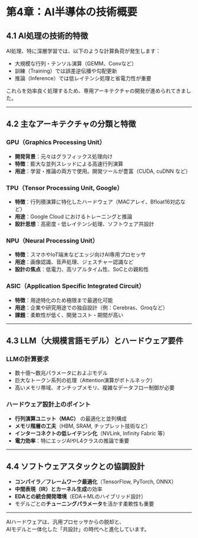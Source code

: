 # 第4章：AI半導体の技術概要

## 4.1 AI処理の技術的特徴

AI処理、特に深層学習では、以下のような計算負荷が発生します：

- 大規模な行列・テンソル演算（GEMM、Convなど）
- 訓練（Training）では誤差逆伝播や勾配更新
- 推論（Inference）では低レイテンシ処理と省電力性が重要

これらを効率良く処理するため、専用アーキテクチャの開発が進められてきました。

---

## 4.2 主なアーキテクチャの分類と特徴

### GPU（Graphics Processing Unit）
- **開発背景**：元々はグラフィックス処理向け
- **特徴**：膨大な並列スレッドによる高速行列演算  
- **用途**：学習・推論の両方で使用。開発ツールが豊富（CUDA, cuDNN など）

### TPU（Tensor Processing Unit, Google）
- **特徴**：行列積演算に特化したハードウェア（MACアレイ、Bfloat16対応など）  
- **用途**：Google Cloud におけるトレーニングと推論  
- **設計思想**：高密度・低レイテンシ処理、ソフトウェア共設計

### NPU（Neural Processing Unit）
- **特徴**：スマホやIoT端末などエッジ向けAI専用プロセッサ  
- **用途**：画像認識、音声処理、ジェスチャー認識など  
- **設計の焦点**：低電力、高リアルタイム性、SoCとの親和性

### ASIC（Application Specific Integrated Circuit）
- **特徴**：用途特化のため極限まで最適化可能  
- **用途**：企業や研究用途での独自設計（例：Cerebras、Groqなど）  
- **課題**：柔軟性が低く、開発コスト・期間が高い

---

## 4.3 LLM（大規模言語モデル）とハードウェア要件

### LLMの計算要求

- 数十億〜数兆パラメータにおよぶモデル  
- 巨大なトークン系列の処理（Attention演算がボトルネック）  
- 高いメモリ帯域、オンチップメモリ、複雑なデータフロー制御が必要

### ハードウェア設計上のポイント

- **行列演算ユニット（MAC）** の最適化と並列構成  
- **メモリ階層の工夫**（HBM, SRAM, チップレット技術など）  
- **インターコネクトの低レイテンシ化**（NVLink, Infinity Fabric 等）  
- **電力効率**：特にエッジAIやL4クラスの推論で重要

---

## 4.4 ソフトウェアスタックとの協調設計

- **コンパイラ／フレームワーク最適化**（TensorFlow, PyTorch, ONNX）  
- **中間表現（IR）とカーネル生成**の効率  
- **EDAとの統合開発環境**（EDA＋MLのハイブリッド設計）  
- モデルごとの**チューニングパラメータ**を活かす柔軟性も重要

---

AIハードウェアは、汎用プロセッサからの脱却と、  
AIモデルと一体化した「共設計」の時代へと進化しています。
